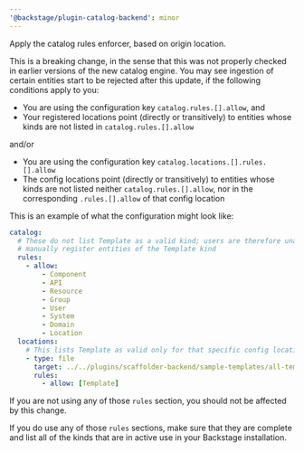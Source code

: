 ```yaml
---
'@backstage/plugin-catalog-backend': minor
---
```


Apply the catalog rules enforcer, based on origin location.

This is a breaking change, in the sense that this was not properly checked in earlier versions of the new catalog engine. You may see ingestion of certain entities start to be rejected after this update, if the following conditions apply to you:

- You are using the configuration key `catalog.rules.[].allow`, and
- Your registered locations point (directly or transitively) to entities whose kinds are not listed in `catalog.rules.[].allow`

and/or

- You are using the configuration key `catalog.locations.[].rules.[].allow`
- The config locations point (directly or transitively) to entities whose kinds are not listed neither `catalog.rules.[].allow`, nor in the corresponding `.rules.[].allow` of that config location

This is an example of what the configuration might look like:

```yaml
catalog:
  # These do not list Template as a valid kind; users are therefore unable to
  # manually register entities of the Template kind
  rules:
    - allow:
        - Component
        - API
        - Resource
        - Group
        - User
        - System
        - Domain
        - Location
  locations:
    # This lists Template as valid only for that specific config location
    - type: file
      target: ../../plugins/scaffolder-backend/sample-templates/all-templates.yaml
      rules:
        - allow: [Template]
```

If you are not using any of those `rules` section, you should not be affected by this change.

If you do use any of those `rules` sections, make sure that they are complete and list all of the kinds that are in active use in your Backstage installation.
